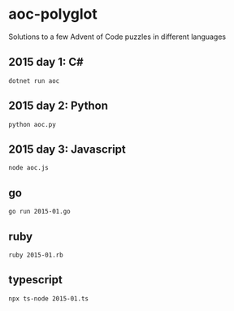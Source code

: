 # aoc-polyglot

Solutions to a few Advent of Code puzzles in different languages

## 2015 day 1: C#

```
dotnet run aoc
```

## 2015 day 2: Python

```
python aoc.py
```

## 2015 day 3: Javascript

```
node aoc.js
```

## go

```
go run 2015-01.go
```

## ruby

```
ruby 2015-01.rb
```

## typescript

```
npx ts-node 2015-01.ts
```